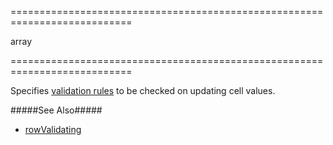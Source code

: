 <!--**
/*-------------------------------------------
    Auto-generated file. Do not modify.
-------------------------------------------

**-->
===========================================================================
<!--type-->array<!--/type-->
===========================================================================

<!--shortDescription-->
Specifies [validation rules](/Documentation/ApiReference/UI_Widgets/dxValidator/Validation_Rules/) to be checked on updating cell values.
<!--/shortDescription-->

<!--fullDescription-->
#####See Also#####
- [rowValidating]({basewidgetpath}/Events/#rowValidating)
<!--/fullDescription-->

<!--handmade-->
<!--/handmade-->